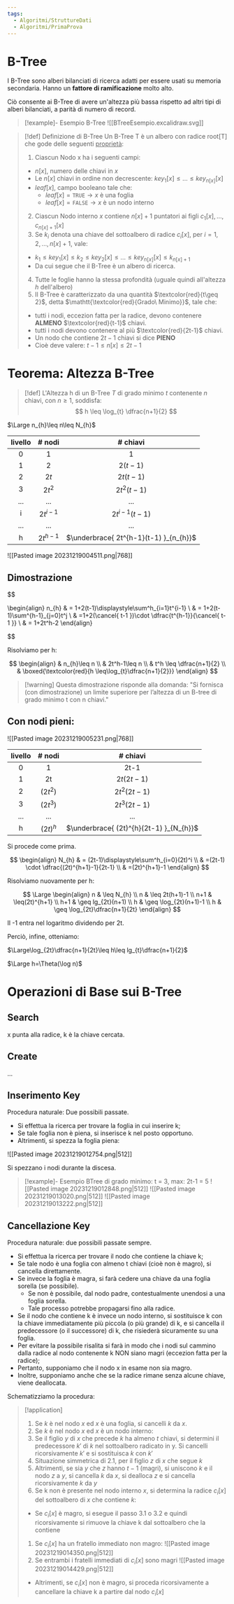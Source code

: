 ```yaml
---
tags:
  - Algoritmi/StruttureDati
  - Algoritmi/PrimaProva
---
```

# B-Tree

I B-Tree sono alberi bilanciati di ricerca adatti per essere usati su memoria secondaria. Hanno un **fattore di ramificazione** molto alto. 

Ciò consente ai B-Tree di avere un'altezza più bassa rispetto ad altri tipi di alberi bilanciati, a parità di numero di record. 
 

>[!example]- Esempio B-Tree
>![[BTreeEsempio.excalidraw.svg]]

>[!def] Definizione di B-Tree
>Un B-Tree T è un albero con radice root\[T] che gode delle seguenti <ins>proprietà</ins>:
>1. Ciascun Nodo x ha i seguenti campi:
>	- $n[x]$, numero delle chiavi in $x$
>	- Le $n[x]$ chiavi in ordine non decrescente: $key_{1}[x]\leq\dots \leq key_{n[x]}[x]$
>	- $leaf[x]$, campo booleano tale che:
>		- $leaf[x]=\mathtt{TRUE} \longrightarrow x \text{ è una foglia }$
>		- $leaf[x]=\mathtt{FALSE} \longrightarrow x \text{ è un nodo interno}$
>2. Ciascun Nodo interno $x$ contiene $n[x]+1$ puntatori ai figli $c_{1}[x],\dots,c_{n[x]+1}[x]$
>3. Se $k_i$ denota una chiave del sottoalbero di radice $c_{i}[x]$, per $i=1,2,\dots,n[x]+1$, vale:
>	- $k_{1}\leq key_{1}[x]\leq k_{2}\leq key_{2}[x]\leq\dots \leq key_{n[x]}[x]\leq k_{n[x]+1}$
>	- Da cui segue che il B-Tree è un albero di ricerca.
>4. Tutte le foglie hanno la stessa profondità (uguale quindi all'altezza $h$ dell'albero)
>5. Il B-Tree è caratterizzato da una quantità $\textcolor{red}{t\geq 2}$, detta $\mathtt{\textcolor{red}{Grado\ Minimo}}$, tale che:
>	- tutti i nodi, eccezion fatta per la radice, devono contenere **ALMENO** $\textcolor{red}{t-1}$ chiavi.
>	- tutti i nodi devono contenere al più $\textcolor{red}{2t-1}$ chiavi.
>	- Un nodo che contiene $2t-1$ chiavi si dice **PIENO**
>	- Cioè deve valere: $t-1\leq n[x]\leq 2t-1$

# Teorema: Altezza B-Tree

>[!def] L'Altezza h di un B-Tree $T$ di grado minimo $t$ contenente $n$ chiavi, con $n \geq 1$, soddisfa:
>$$ h \leq \log_{t} \dfrac{n+1}{2} $$

$\Large n_{h}\leq n\leq N_{h}$

| livello | \# nodi   | \# chiavi                               |
|:-------:|:--------:|:--------------------------------------:|
|       0 |        1 |                                      1 |
|       1 |        2 | $2(t-1)$                               |
|       2 | $2t$     | $2t(t-1)$                              |
|       3 | $2t^2$   | $2t^2(t-1)$                            |
| ...     | ...      | ...                                    |
| i       | $2t^{i-1}$ | $2t^{i-1}(t-1)$                        |
| ...     | ...      | ...                                    |
| h       | $2t^{h-1}$ | $\underbrace{ 2t^{h-1}(t-1) }_{n_{h}}$ |  


![[Pasted image 20231219004511.png|768]]


## Dimostrazione


$$

\begin{align}
n_{h} & = 1+2(t-1)\displaystyle\sum^h_{i=1}t^{i-1} \\
& = 1+2(t-1)\sum^{h-1}_{j=0}t^j \\
& =1+2(\cancel{ t-1 })\cdot \dfrac{t^{h-1}}{\cancel{ t-1 }} \\
& = 1+2t^h-2
\end{align}

$$

Risolviamo per h:

$$
\begin{align}
& n_{h}\leq n \\
& 2t^h-1\leq n \\
& t^h \leq \dfrac{n+1}{2} \\
& \boxed{\textcolor{red}{h \leq\log_{t}\dfrac{n+1}{2}}}
\end{align}
$$
>[!warning] Questa dimostrazione risponde alla domanda:
>"Si fornisca (con dimostrazione) un limite superiore per l’altezza di un B-tree di grado minimo t con n chiavi."


## Con nodi pieni:

![[Pasted image 20231219005231.png|768]]

| livello | \# nodi   | \# chiavi                               |
|:-------:|:--------:|:--------------------------------------:|
|       0 |        1 |                                      2t-1 |
|       1 |        2t | $2t(2t-1)$                               |
|       2 | $(2t^2)$     | $2t^2(2t-1)$                              |
|       3 | $(2t^3)$   | $2t^3(2t-1)$                            |
| ...     | ...      | ...                                    |
| h       | $(2t)^{h}$ | $\underbrace{ (2t)^{h}(2t-1) }_{N_{h}}$ |  


Si procede come prima. 


$$
\begin{align}
N_{h} & = (2t-1)\displaystyle\sum^h_{i=0}(2t)^i \\
& =(2t-1) \cdot \dfrac{(2t)^{h+1}-1}{2t-1} \\
& =(2t)^{h+1}-1
\end{align}
$$

Risolviamo nuovamente per h: 


$$
\Large
\begin{align} 
 n & \leq N_{h} \\
 n & \leq 2t(h+1)-1 \\
 n+1 & \leq(2t)^{h+1} \\
 h+1 & \geq lg_{2t}(n+1) \\
 h & \geq \log_{2t}(n+1)-1 \\
 h & \geq \log_{2t}\dfrac{n+1}{2t}
\end{align}
$$

Il -1 entra nel logaritmo dividendo per 2t. 


Perciò, infine, otteniamo: 


$\Large\log_{2t}\dfrac{n+1}{2t}\leq h\leq lg_{t}\dfrac{n+1}{2}$ 

$\Large h=\Theta(\log n)$

# Operazioni di Base sui B-Tree

## Search

x punta alla radice, k è la chiave cercata. 


## Create

...

## Inserimento Key

Procedura naturale: Due possibili passate. 

- Si effettua la ricerca per trovare la foglia in cui inserire k;
- Se tale foglia non è piena, si inserisce k nel posto opportuno.
- Altrimenti, si spezza la foglia piena:

![[Pasted image 20231219012754.png|512]]

Si spezzano i nodi durante la discesa. 


>[!example]- Esempio
>BTree di grado minimo: t = 3, max: 2t-1 = 5 
>![[Pasted image 20231219012848.png|512]]
>![[Pasted image 20231219013020.png|512]]
>![[Pasted image 20231219013222.png|512]]

## Cancellazione Key

Procedura naturale: due possibili passate sempre. 


- Si effettua la ricerca per trovare il nodo che contiene la chiave k;
- Se tale nodo è una foglia con almeno t chiavi (cioè non è magro), si cancella direttamente.
- Se invece la foglia è magra, si farà cedere una chiave da una foglia sorella (se possibile).
	- Se non è possibile, dal nodo padre, contestualmente unendosi a una foglia sorella.
	- Tale processo potrebbe propagarsi fino alla radice.
- Se il nodo che contiene k è invece un nodo interno, si sostituisce k con la chiave immediatamente più piccola (o più grande) di k, e si cancella il predecessore (o il successore) di k, che risiederà sicuramente su una foglia.
- Per evitare la possibile risalita si farà in modo che i nodi sul cammino dalla radice al nodo contenente k NON siano magri (eccezion fatta per la radice);
- Pertanto, supponiamo che il nodo x in esame non sia magro.
- Inoltre, supponiamo anche che se la radice rimane senza alcune chiave, viene deallocata.

Schematizziamo la procedura:

>[!application]
>1. Se $k$ è nel nodo $x$ ed $x$ è una foglia, si cancelli $k$ da $x$.  
>2. Se $k$ è nel nodo $x$ ed $x$ è un nodo interno:
>	1. Se il figlio $y$ di $x$ che precede $k$ ha almeno $t$ chiavi, si determini il predecessore $k'$ di $k$ nel sottoalbero radicato in y.
>	   Si cancelli ricorsivamente $k'$ e si sostituisca $k$ con $k'$
>	2. Situazione simmetrica di 2.1, per il figlio $z$ di $x$ che segue $k$
>	3. Altrimenti, se sia $y$ che $z$ hanno $t-1$ (magri), si uniscono $k$ e il nodo $z$ a $y$, si cancella $k$ da $x$, si dealloca $z$ e si cancella ricorsivamente $k$ da $y$
> 3. Se k non è presente nel nodo interno $x$, si determina la radice $c_{i}[x]$ del sottoalbero di $x$ che contiene $k$:
> 	- Se $c_{i}[x]$ è magro, si esegue il passo 3.1 o 3.2 e quindi ricorsivamente si rimuove la chiave k dal sottoalbero che la contiene
> 	1. Se $c_{i}[x]$ ha un fratello immediato non magro:
> 	   ![[Pasted image 20231219014350.png|512]]
> 	2. Se entrambi i fratelli immediati di $c_{i}[x]$ sono magri
> 	   ![[Pasted image 20231219014429.png|512]]
> 	- Altrimenti, se $c_{i}[x]$ non è magro, si proceda ricorsivamente a cancellare la chiave k a partire dal nodo $c_{i}[x]$ 








